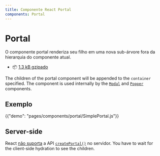 ```yaml
---
title: Componente React Portal
components: Portal
---
```


# Portal

<p class="description">O componente portal renderiza seu filho em uma nova sub-árvore fora da hierarquia do componente atual.</p>

- 📦 [1.3 kB gzipado](/size-snapshot)

The children of the portal component will be appended to the `container` specified. The component is used internally by the [`Modal`](/components/modal/) and [`Popper`](/components/popper/) components.

## Exemplo

{{"demo": "pages/components/portal/SimplePortal.js"}}

## Server-side

React [não suporta](https://github.com/facebook/react/issues/13097) a API [`createPortal()`](https://reactjs.org/docs/portals.html) no servidor. You have to wait for the client-side hydration to see the children.
